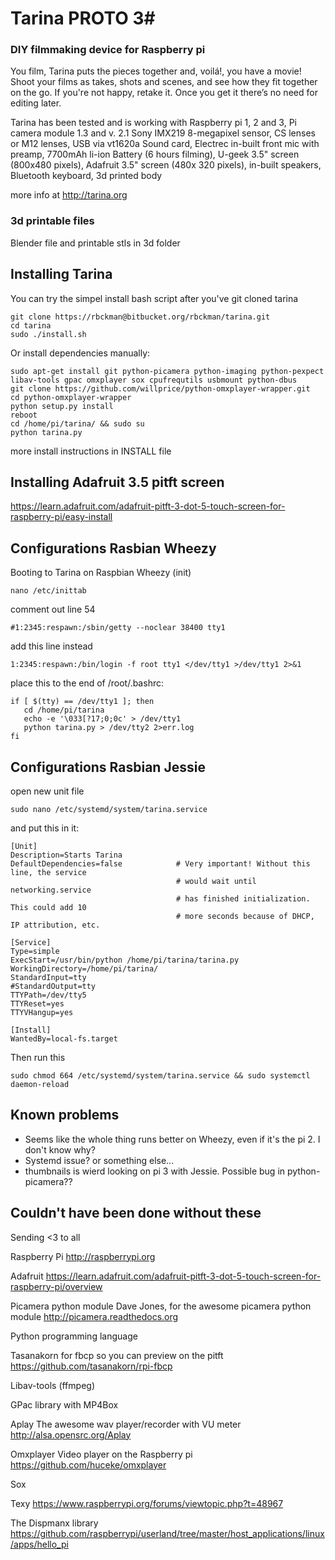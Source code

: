 # Tarina PROTO 3#
### DIY filmmaking device for Raspberry pi ###
You film, Tarina puts the pieces together and, voilá!, you have a movie! Shoot your films as takes, shots and scenes, and see how they fit together on the go. If you're not happy, retake it. Once you get it there’s no need for editing later.

Tarina has been tested and is working with Raspberry pi 1, 2 and 3, Pi camera module 1.3 and v. 2.1 Sony IMX219 8-megapixel sensor, CS lenses or M12 lenses, USB via vt1620a Sound card, Electrec in-built front mic with preamp, 7700mAh li-ion Battery (6 hours filming), U-geek 3.5" screen (800x480 pixels), Adafruit 3.5" screen (480x 320 pixels), in-built speakers, Bluetooth keyboard, 3d printed body

more info at http://tarina.org

### 3d printable files ###

Blender file and printable stls in 3d folder

## Installing Tarina ##
You can try the simpel install bash script after you've git cloned tarina
```
git clone https://rbckman@bitbucket.org/rbckman/tarina.git
cd tarina
sudo ./install.sh
```
Or install dependencies manually:
```
sudo apt-get install git python-picamera python-imaging python-pexpect libav-tools gpac omxplayer sox cpufrequtils usbmount python-dbus
git clone https://github.com/willprice/python-omxplayer-wrapper.git
cd python-omxplayer-wrapper
python setup.py install
reboot
cd /home/pi/tarina/ && sudo su
python tarina.py
```
more install instructions in INSTALL file

## Installing Adafruit 3.5 pitft screen ##
https://learn.adafruit.com/adafruit-pitft-3-dot-5-touch-screen-for-raspberry-pi/easy-install

## Configurations Rasbian Wheezy ##
Booting to Tarina on Raspbian Wheezy (init)
```
nano /etc/inittab
```
comment out line 54
```
#1:2345:respawn:/sbin/getty --noclear 38400 tty1
```
add this line instead
```
1:2345:respawn:/bin/login -f root tty1 </dev/tty1 >/dev/tty1 2>&1
```
place this to the end of /root/.bashrc:
```
if [ $(tty) == /dev/tty1 ]; then
   cd /home/pi/tarina
   echo -e '\033[?17;0;0c' > /dev/tty1
   python tarina.py > /dev/tty2 2>err.log
fi
```
## Configurations Rasbian Jessie ##
open new unit file
```
sudo nano /etc/systemd/system/tarina.service
```
and put this in it:
```
[Unit]
Description=Starts Tarina
DefaultDependencies=false            # Very important! Without this line, the service 
                                     # would wait until networking.service
                                     # has finished initialization. This could add 10 
                                     # more seconds because of DHCP, IP attribution, etc.

[Service]
Type=simple
ExecStart=/usr/bin/python /home/pi/tarina/tarina.py
WorkingDirectory=/home/pi/tarina/
StandardInput=tty
#StandardOutput=tty
TTYPath=/dev/tty5
TTYReset=yes
TTYVHangup=yes

[Install]
WantedBy=local-fs.target
```
Then run this
```
sudo chmod 664 /etc/systemd/system/tarina.service && sudo systemctl daemon-reload
```

## Known problems ##

* Seems like the whole thing runs better on Wheezy, even if it's the pi 2. I don't know why?
* Systemd issue? or something else...
* thumbnails is wierd looking on pi 3 with Jessie. Possible bug in python-picamera??

## Couldn't have been done without these ##
Sending <3 to all

Raspberry Pi
http://raspberrypi.org

Adafruit
https://learn.adafruit.com/adafruit-pitft-3-dot-5-touch-screen-for-raspberry-pi/overview

Picamera python module
Dave Jones, for the awesome picamera python module
http://picamera.readthedocs.org

Python programming language

Tasanakorn for fbcp so you can preview on the pitft
https://github.com/tasanakorn/rpi-fbcp

Libav-tools (ffmpeg)

GPac library with MP4Box

Aplay
The awesome wav player/recorder with VU meter
http://alsa.opensrc.org/Aplay

Omxplayer
Video player on the Raspberry pi
https://github.com/huceke/omxplayer

Sox

Texy
https://www.raspberrypi.org/forums/viewtopic.php?t=48967

The Dispmanx library
https://github.com/raspberrypi/userland/tree/master/host_applications/linux/apps/hello_pi